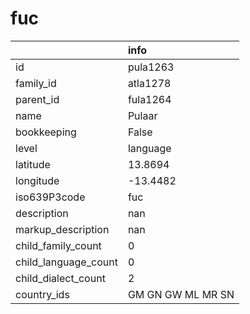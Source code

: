 # fuc
|                      | info              |
|:---------------------|:------------------|
| id                   | pula1263          |
| family_id            | atla1278          |
| parent_id            | fula1264          |
| name                 | Pulaar            |
| bookkeeping          | False             |
| level                | language          |
| latitude             | 13.8694           |
| longitude            | -13.4482          |
| iso639P3code         | fuc               |
| description          | nan               |
| markup_description   | nan               |
| child_family_count   | 0                 |
| child_language_count | 0                 |
| child_dialect_count  | 2                 |
| country_ids          | GM GN GW ML MR SN |